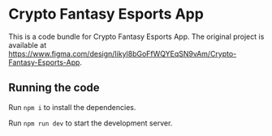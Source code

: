 
  # Crypto Fantasy Esports App

  This is a code bundle for Crypto Fantasy Esports App. The original project is available at https://www.figma.com/design/Iikyl8bGoFfWQYEqSN9vAm/Crypto-Fantasy-Esports-App.

  ## Running the code

  Run `npm i` to install the dependencies.

  Run `npm run dev` to start the development server.
  